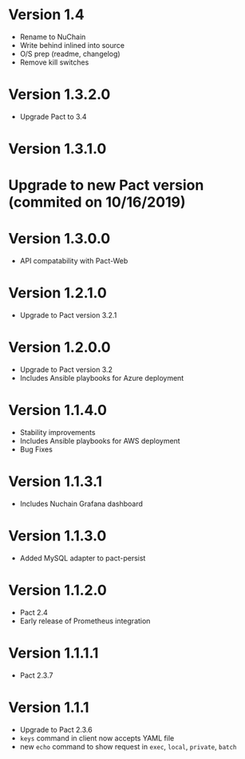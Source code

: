 # Version 1.4
- Rename to NuChain
- Write behind inlined into source
- O/S prep (readme, changelog)
- Remove kill switches

# Version 1.3.2.0
- Upgrade Pact to 3.4

# Version 1.3.1.0
# Upgrade to new Pact version (commited on 10/16/2019)

# Version 1.3.0.0
* API compatability with Pact-Web

# Version 1.2.1.0
* Upgrade to Pact version 3.2.1

# Version 1.2.0.0
* Upgrade to Pact version 3.2
* Includes Ansible playbooks for Azure deployment

# Version 1.1.4.0
* Stability improvements
* Includes Ansible playbooks for AWS deployment
* Bug Fixes

# Version 1.1.3.1
* Includes Nuchain Grafana dashboard

# Version 1.1.3.0
* Added MySQL adapter to pact-persist

# Version 1.1.2.0
* Pact 2.4
* Early release of Prometheus integration

# Version 1.1.1.1
* Pact 2.3.7

# Version 1.1.1

* Upgrade to Pact 2.3.6
* `keys` command in client now accepts YAML file
* new `echo` command to show request in `exec`, `local`, `private`, `batch`
